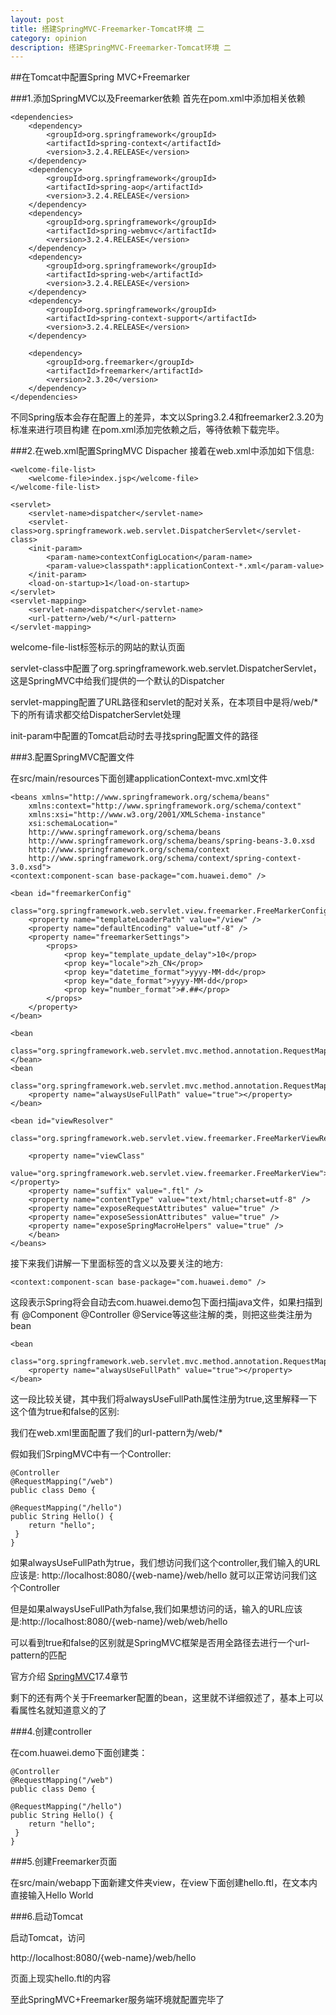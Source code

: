 ```yaml
---
layout: post
title: 搭建SpringMVC-Freemarker-Tomcat环境 二
category: opinion
description: 搭建SpringMVC-Freemarker-Tomcat环境 二
---
```


##在Tomcat中配置Spring MVC+Freemarker

###1.添加SpringMVC以及Freemarker依赖
首先在pom.xml中添加相关依赖

	<dependencies>
		<dependency>
			<groupId>org.springframework</groupId>
			<artifactId>spring-context</artifactId>
			<version>3.2.4.RELEASE</version>
		</dependency>
		<dependency>
			<groupId>org.springframework</groupId>
			<artifactId>spring-aop</artifactId>
			<version>3.2.4.RELEASE</version>
		</dependency>
		<dependency>
			<groupId>org.springframework</groupId>
			<artifactId>spring-webmvc</artifactId>
			<version>3.2.4.RELEASE</version>
		</dependency>
		<dependency>
			<groupId>org.springframework</groupId>
			<artifactId>spring-web</artifactId>
			<version>3.2.4.RELEASE</version>
		</dependency>
		<dependency>
			<groupId>org.springframework</groupId>
			<artifactId>spring-context-support</artifactId>
			<version>3.2.4.RELEASE</version>
		</dependency>

		<dependency>
			<groupId>org.freemarker</groupId>
			<artifactId>freemarker</artifactId>
			<version>2.3.20</version>
		</dependency>
	</dependencies>

不同Spring版本会存在配置上的差异，本文以Spring3.2.4和freemarker2.3.20为标准来进行项目构建
在pom.xml添加完依赖之后，等待依赖下载完毕。

###2.在web.xml配置SpringMVC Dispacher
接着在web.xml中添加如下信息:

	<welcome-file-list>
		<welcome-file>index.jsp</welcome-file>
	</welcome-file-list>
	
    <servlet>
        <servlet-name>dispatcher</servlet-name>
        <servlet-class>org.springframework.web.servlet.DispatcherServlet</servlet-class>
        <init-param>
            <param-name>contextConfigLocation</param-name>
            <param-value>classpath*:applicationContext-*.xml</param-value>
        </init-param>
        <load-on-startup>1</load-on-startup>
    </servlet>
    <servlet-mapping>
        <servlet-name>dispatcher</servlet-name>
        <url-pattern>/web/*</url-pattern>
    </servlet-mapping>

welcome-file-list标签标示的网站的默认页面

servlet-class中配置了org.springframework.web.servlet.DispatcherServlet，这是SpringMVC中给我们提供的一个默认的Dispatcher

servlet-mapping配置了URL路径和servlet的配对关系，在本项目中是将/web/*下的所有请求都交给DispatcherServlet处理

init-param中配置的Tomcat启动时去寻找spring配置文件的路径

###3.配置SpringMVC配置文件

在src/main/resources下面创建applicationContext-mvc.xml文件


    <beans xmlns="http://www.springframework.org/schema/beans"
		xmlns:context="http://www.springframework.org/schema/context"
		xmlns:xsi="http://www.w3.org/2001/XMLSchema-instance"
		xsi:schemaLocation="
    	http://www.springframework.org/schema/beans     
    	http://www.springframework.org/schema/beans/spring-beans-3.0.xsd
    	http://www.springframework.org/schema/context 
    	http://www.springframework.org/schema/context/spring-context-3.0.xsd">
	<context:component-scan base-package="com.huawei.demo" />

	<bean id="freemarkerConfig"
		class="org.springframework.web.servlet.view.freemarker.FreeMarkerConfigurer">
		<property name="templateLoaderPath" value="/view" />
		<property name="defaultEncoding" value="utf-8" />
		<property name="freemarkerSettings">
			<props>
				<prop key="template_update_delay">10</prop>
				<prop key="locale">zh_CN</prop>
				<prop key="datetime_format">yyyy-MM-dd</prop>
				<prop key="date_format">yyyy-MM-dd</prop>
				<prop key="number_format">#.##</prop>
			</props>
		</property>
	</bean>

	<bean
		class="org.springframework.web.servlet.mvc.method.annotation.RequestMappingHandlerAdapter"></bean>
	<bean
		class="org.springframework.web.servlet.mvc.method.annotation.RequestMappingHandlerMapping">
		<property name="alwaysUseFullPath" value="true"></property>
	</bean>

	<bean id="viewResolver"
		class="org.springframework.web.servlet.view.freemarker.FreeMarkerViewResolver">

		<property name="viewClass"
			value="org.springframework.web.servlet.view.freemarker.FreeMarkerView"></property>
		<property name="suffix" value=".ftl" />
		<property name="contentType" value="text/html;charset=utf-8" />
		<property name="exposeRequestAttributes" value="true" />
		<property name="exposeSessionAttributes" value="true" />
		<property name="exposeSpringMacroHelpers" value="true" />
		</bean>
    </beans> 


接下来我们讲解一下里面标签的含义以及要关注的地方:

	<context:component-scan base-package="com.huawei.demo" />

这段表示Spring将会自动去com.huawei.demo包下面扫描java文件，如果扫描到有 @Component @Controller @Service等这些注解的类，则把这些类注册为bean

	<bean
		class="org.springframework.web.servlet.mvc.method.annotation.RequestMappingHandlerMapping">
		<property name="alwaysUseFullPath" value="true"></property>
	</bean>

这一段比较关键，其中我们将alwaysUseFullPath属性注册为true,这里解释一下这个值为true和false的区别:

我们在web.xml里面配置了我们的url-pattern为/web/*

假如我们SrpingMVC中有一个Controller:

	@Controller
	@RequestMapping("/web")
	public class Demo {

	@RequestMapping("/hello")
	public String Hello() {
		return "hello";
	 }
	}


如果alwaysUseFullPath为true，我们想访问我们这个controller,我们输入的URL应该是:
http://localhost:8080/{web-name}/web/hello
就可以正常访问我们这个Controller

但是如果alwaysUseFullPath为false,我们如果想访问的话，输入的URL应该是:http://localhost:8080/{web-name}/web/web/hello

可以看到true和false的区别就是SpringMVC框架是否用全路径去进行一个url-pattern的匹配

官方介绍 [SpringMVC](http://docs.spring.io/spring/docs/3.2.x/spring-framework-reference/html/mvc.html)17.4章节

剩下的还有两个关于Freemarker配置的bean，这里就不详细叙述了，基本上可以看属性名就知道意义的了

###4.创建controller

在com.huawei.demo下面创建类：

	@Controller
	@RequestMapping("/web")
	public class Demo {

	@RequestMapping("/hello")
	public String Hello() {
		return "hello";
	 }
	}

###5.创建Freemarker页面

在src/main/webapp下面新建文件夹view，在view下面创建hello.ftl，在文本内直接输入Hello World

###6.启动Tomcat

启动Tomcat，访问

http://localhost:8080/{web-name}/web/hello

页面上现实hello.ftl的内容

至此SpringMVC+Freemarker服务端环境就配置完毕了